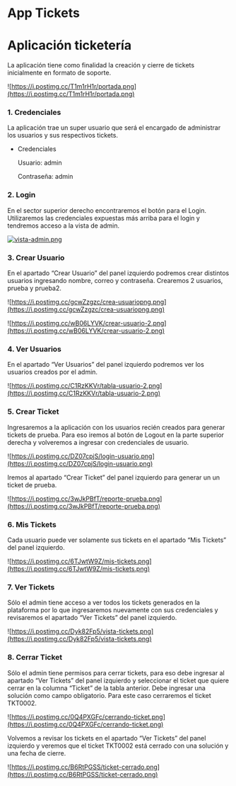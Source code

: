# App Tickets

# Aplicación ticketería

La aplicación tiene como finalidad la creación y cierre de tickets inicialmente en formato de soporte.

![https://i.postimg.cc/T1m1rH1r/portada.png](https://i.postimg.cc/T1m1rH1r/portada.png)

### 1. Credenciales

La aplicación trae un super usuario que será el encargado de administrar los usuarios y sus respectivos tickets.

- Credenciales
    
    Usuario: admin
    
    Contraseña: admin
    

### 2. Login

En el sector superior derecho encontraremos el botón para el Login. Utilizaremos las credenciales expuestas más arriba para el login y tendremos acceso a la vista de admin.

[![vista-admin.png](https://i.postimg.cc/ydBFwWXc/vista-admin.png)](https://postimg.cc/t1SZ6qc4)

### 3. Crear Usuario

En el apartado “Crear Usuario” del panel izquierdo podremos crear distintos usuarios ingresando nombre, correo y contraseña. Crearemos 2 usuarios, prueba y prueba2.

![https://i.postimg.cc/gcwZzgzc/crea-usuariopng.png](https://i.postimg.cc/gcwZzgzc/crea-usuariopng.png)

![https://i.postimg.cc/wB06LYVK/crear-usuario-2.png](https://i.postimg.cc/wB06LYVK/crear-usuario-2.png)

### 4. Ver Usuarios

En el apartado “Ver Usuarios” del panel izquierdo podremos ver los usuarios creados por el admin.

![https://i.postimg.cc/C1RzKKVr/tabla-usuario-2.png](https://i.postimg.cc/C1RzKKVr/tabla-usuario-2.png)

### 5. Crear Ticket

Ingresaremos a la aplicación con los usuarios recién creados para generar tickets de prueba. Para eso iremos al botón de Logout en la parte superior derecha y volveremos a ingresar con credenciales de usuario. 

![https://i.postimg.cc/DZ07cpjS/login-usuario.png](https://i.postimg.cc/DZ07cpjS/login-usuario.png)

Iremos al apartado “Crear Ticket” del panel izquierdo para generar un un ticket de prueba.

![https://i.postimg.cc/3wJkPBfT/reporte-prueba.png](https://i.postimg.cc/3wJkPBfT/reporte-prueba.png)

### 6. Mis Tickets

Cada usuario puede ver solamente sus tickets en el apartado “Mis Tickets” del panel izquierdo.

![https://i.postimg.cc/6TJwtW9Z/mis-tickets.png](https://i.postimg.cc/6TJwtW9Z/mis-tickets.png)

### 7. Ver Tickets

Sólo el admin tiene acceso a ver todos los tickets generados en la plataforma por lo que ingresaremos nuevamente con sus credenciales y revisaremos el apartado “Ver Tickets” del panel izquierdo.

![https://i.postimg.cc/Dyk82Fp5/vista-tickets.png](https://i.postimg.cc/Dyk82Fp5/vista-tickets.png)

### 8. Cerrar Ticket

Sólo el admin tiene permisos para cerrar tickets, para eso debe ingresar al apartado “Ver Tickets” del panel izquierdo y seleccionar el ticket que quiere cerrar en la columna “Ticket” de la tabla anterior. Debe ingresar una solución como campo obligatorio. Para este caso cerraremos el ticket TKT0002.

![https://i.postimg.cc/0Q4PXGFc/cerrando-ticket.png](https://i.postimg.cc/0Q4PXGFc/cerrando-ticket.png)

Volvemos a revisar los tickets en el apartado “Ver Tickets” del panel izquierdo y veremos que el ticket TKT0002 está cerrado con una solución y una fecha de cierre.

![https://i.postimg.cc/B6RtPGSS/ticket-cerrado.png](https://i.postimg.cc/B6RtPGSS/ticket-cerrado.png)
